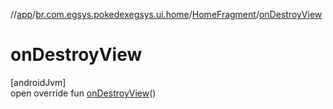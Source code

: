 //[app](../../../index.md)/[br.com.egsys.pokedexegsys.ui.home](../index.md)/[HomeFragment](index.md)/[onDestroyView](on-destroy-view.md)

# onDestroyView

[androidJvm]\
open override fun [onDestroyView](on-destroy-view.md)()
